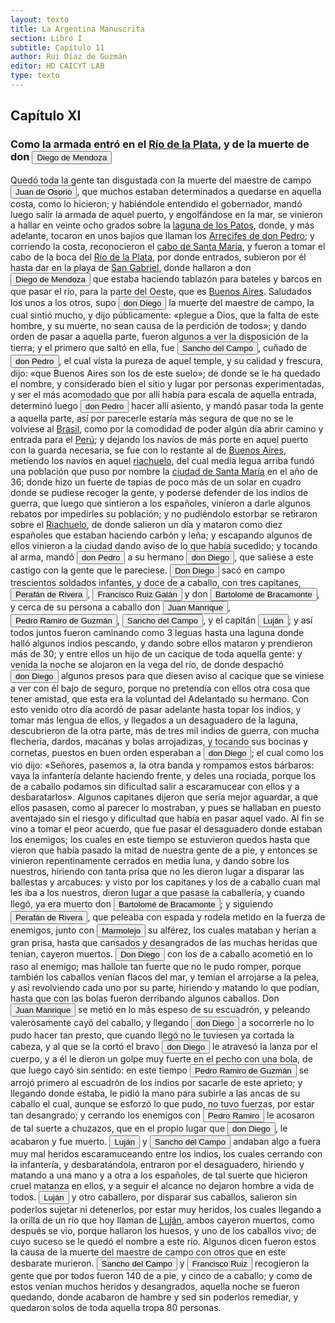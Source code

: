 ```yaml
---
layout: texto
title: La Argentina Manuscrita
section: Libro I
subtitle: Capítulo 11
author: Rui Díaz de Guzmán
editor: HD CAICYT LAB
type: texto
---
```


## Capítulo XI
### Como la armada entró en el <a href="https://recogito.pelagios.org/document/wzqxhk0h3vpikm/part/1/edit#9418c492-b60e-462e-9606-f055f503ccea" target="_blank">Río de la Plata</a>, y de la muerte de don <button class="balloon" data-balloon-pos="up" data-balloon-length="large" data-balloon="person">Diego de Mendoza</button>


Quedó toda la gente tan disgustada con la muerte del maestre de campo <button class="balloon" data-balloon-pos="up" data-balloon-length="large" data-balloon="person">Juan de Osorio</button>, que muchos estaban determinados a quedarse en aquella costa, como lo hicieron; y habiéndole entendido el gobernador, mandó luego salir la armada de aquel puerto, y engolfándose en la mar, se vinieron a hallar en veinte ocho grados sobre la <a href="https://recogito.pelagios.org/document/wzqxhk0h3vpikm/part/1/edit#3315e1f5-933c-4d84-afda-6eb1ecb432a5" target="_blank">laguna de los Patos</a>, donde, y más adelante, tocaron en unos bajíos que llaman los <a href="https://recogito.pelagios.org/document/wzqxhk0h3vpikm/part/1/edit#7029cb81-2131-47e3-8bee-129236728131" target="_blank">Arrecifes de don Pedro</a>; y corriendo la costa, reconocieron el <a href="https://recogito.pelagios.org/document/wzqxhk0h3vpikm/part/1/edit#191c84e6-fc75-4946-bde7-4d3bd8e0a537" target="_blank">cabo de Santa María</a>, y fueron a tomar el cabo de la boca del <a href="https://recogito.pelagios.org/document/wzqxhk0h3vpikm/part/1/edit#04550c45-3c83-4be2-b05a-92a0534cf452" target="_blank">Río de la Plata</a>, por donde entrados, subieron por él hasta dar en la playa de <a href="https://recogito.pelagios.org/document/wzqxhk0h3vpikm/part/1/edit#335645d3-bc17-4689-a971-0b10850bf8ff" target="_blank">San Gabriel</a>, donde hallaron a don <button class="balloon" data-balloon-pos="up" data-balloon-length="large" data-balloon="person">Diego de Mendoza</button> que estaba haciendo tablazón para bateles y barcos en que pasar el río, para la parte del Oeste, que es <a href="https://recogito.pelagios.org/document/wzqxhk0h3vpikm/part/1/edit#65d75c56-b5f3-40f6-b0e2-b232e8f7e85a" target="_blank">Buenos Aires</a>. Saludados los unos a los otros, supo <button class="balloon" data-balloon-pos="up" data-balloon-length="large" data-balloon="person">don Diego</button> la muerte del maestre de campo, la cual sintió mucho, y dijo públicamente: «plegue a Dios, que la falta de este hombre, y su muerte, no sean causa de la perdición de todos»; y dando orden de pasar a aquella parte, fueron algunos a ver la disposición de la tierra; y el primero que saltó en ella, fue <button class="balloon" data-balloon-pos="up" data-balloon-length="large" data-balloon="person">Sancho del Campo</button>, cuñado de <button class="balloon" data-balloon-pos="up" data-balloon-length="large" data-balloon="person">don Pedro</button>, el cual vista la pureza de aquel temple, y su calidad y frescura, dijo: «que <rs xml:id="recogito-cf4c888c-09a4-4d87-bdbe-6aa7aa8d4444" type="event">Buenos Aires</rs> son los de este suelo»; de donde se le ha quedado el nombre, y considerado bien el sitio y lugar por personas experimentadas, y ser el más acomodado que por allí había para escala de aquella entrada, determinó luego <button class="balloon" data-balloon-pos="up" data-balloon-length="large" data-balloon="person">don Pedro</button> hacer allí asiento, y mandó pasar toda la gente a aquella parte, así por parecerle estaría más segura de que no se le volviese al <a href="https://recogito.pelagios.org/document/wzqxhk0h3vpikm/part/1/edit#33abda5b-69ee-4c6a-b3a5-13e945509a85" target="_blank">Brasil</a>, como por la comodidad de poder algún día abrir camino y entrada para el <a href="https://recogito.pelagios.org/document/wzqxhk0h3vpikm/part/1/edit#1611a52f-226a-452e-b3a0-d11da316d55d" target="_blank">Perú</a>; y dejando los navíos de más porte en aquel puerto con la guarda necesaria, se fue con lo restante al de <a href="https://recogito.pelagios.org/document/wzqxhk0h3vpikm/part/1/edit#6043afab-5a51-4b72-a27a-06ea9162bb9d" target="_blank">Buenos Aires</a>, metiendo los navíos en aquel <a href="https://recogito.pelagios.org/document/wzqxhk0h3vpikm/part/1/edit#13c99e69-f12f-4669-907d-963e04f7a355" target="_blank">riachuelo</a>, del cual media legua arriba fundó una población que puso por nombre la <a href="https://recogito.pelagios.org/document/wzqxhk0h3vpikm/part/1/edit#8baf41b3-e0f3-49fb-951a-387e6af4e602" target="_blank">ciudad de Santa María</a> en el año de 36; donde hizo un fuerte de tapias de poco más de un solar en cuadro donde se pudiese recoger la gente, y poderse defender de los indios de guerra, que luego que sintieron a los españoles, vinieron a darle algunos rebatos por impedirles su población; y no pudiéndolo estorbar se retiraron sobre el <a href="https://recogito.pelagios.org/document/wzqxhk0h3vpikm/part/1/edit#42d23845-9b2f-4ab0-b6c2-89879dbf7ebb" target="_blank">Riachuelo</a>, de donde salieron un día y mataron como diez españoles que estaban haciendo carbón y leña; y escapando algunos de ellos vinieron a la ciudad dando aviso de lo que había sucedido; y tocando al arma, mandó <button class="balloon" data-balloon-pos="up" data-balloon-length="large" data-balloon="person">don Pedro</button> a su hermano <button class="balloon" data-balloon-pos="up" data-balloon-length="large" data-balloon="person">don Diego</button>, que saliese a este castigo con la gente que le pareciese. <button class="balloon" data-balloon-pos="up" data-balloon-length="large" data-balloon="person">Don Diego</button> sacó en campo trescientos soldados infantes, y doce de a caballo, con tres capitanes, <button class="balloon" data-balloon-pos="up" data-balloon-length="large" data-balloon="person">Perafán de Rivera</button>, <button class="balloon" data-balloon-pos="up" data-balloon-length="large" data-balloon="person">Francisco Ruiz Galán</button> y don <button class="balloon" data-balloon-pos="up" data-balloon-length="large" data-balloon="person">Bartolomé de Bracamonte</button>, y cerca de su persona a caballo don <button class="balloon" data-balloon-pos="up" data-balloon-length="large" data-balloon="person">Juan Manrique</button>, <button class="balloon" data-balloon-pos="up" data-balloon-length="large" data-balloon="person">Pedro Ramiro de Guzmán</button>, <button class="balloon" data-balloon-pos="up" data-balloon-length="large" data-balloon="person">Sancho del Campo</button>, y el capitán <button class="balloon" data-balloon-pos="up" data-balloon-length="large" data-balloon="person">Luján</button>; y así todos juntos fueron caminando como 3 leguas hasta una laguna donde halló algunos indios pescando, y dando sobre ellos mataron y prendieron más de 30; y entre ellos un hijo de un cacique de toda aquella gente: y venida la noche se alojaron en la vega del río, de donde despachó <button class="balloon" data-balloon-pos="up" data-balloon-length="large" data-balloon="person">don Diego</button> algunos presos para que diesen aviso al cacique que se viniese a ver con él bajo de seguro, porque no pretendía con ellos otra cosa que tener amistad, que esta era la voluntad del Adelantado su hermano. Con esto venido otro día acordó de pasar adelante hasta topar los indios, y tomar más lengua de ellos, y llegados a un desaguadero de la laguna, descubrieron de la otra parte, más de tres mil indios de guerra, con mucha flechería, dardos, macanas y bolas arrojadizas, y tocando sus bocinas y cornetas, puestos en buen orden esperaban a <button class="balloon" data-balloon-pos="up" data-balloon-length="large" data-balloon="person">don Diego</button>; el cual como los vio dijo: «Señores, pasemos a, la otra banda y rompamos estos bárbaros: vaya la infantería delante haciendo frente, y deles una rociada, porque los de a caballo podamos sin dificultad salir a escaramucear con ellos y a desbaratarlos». Algunos capitanes dijeron que sería mejor aguardar, a que ellos pasasen, como al parecer lo mostraban, y pues se hallaban en puesto aventajado sin el riesgo y dificultad que había en pasar aquel vado. Al fin se vino a tomar el peor acuerdo, que fue pasar el desaguadero donde estaban los enemigos; los cuales en este tiempo se estuvieron quedos hasta que vieron que había pasado la mitad de nuestra gente de a pie, y entonces se vinieron repentinamente cerrados en media luna, y dando sobre los nuestros, hiriendo con tanta prisa que no les dieron lugar a disparar las ballestas y arcabuces: y visto por los capitanes y los de a caballo cuan mal les iba a los nuestros, dieron lugar a que pasase la caballería, y cuando llegó, ya era muerto don <button class="balloon" data-balloon-pos="up" data-balloon-length="large" data-balloon="person">Bartolomé de Bracamonte</button>; y siguiendo <button class="balloon" data-balloon-pos="up" data-balloon-length="large" data-balloon="person">Perafán de Rivera</button>, que peleaba con espada y rodela metido en la fuerza de enemigos, junto con <button class="balloon" data-balloon-pos="up" data-balloon-length="large" data-balloon="person">Marmolejo</button> su alférez, los cuales mataban y herían a gran prisa, hasta que cansados y desangrados de las muchas heridas que tenían, cayeron muertos. <button class="balloon" data-balloon-pos="up" data-balloon-length="large" data-balloon="person">Don Diego</button> con los de a caballo acometió en lo raso al enemigo; mas hallole tan fuerte que no le pudo romper, porque también los caballos venían flacos del mar, y temían el arrojarse a la pelea, y así revolviendo cada uno por su parte, hiriendo y matando lo que podían, hasta que con las bolas fueron derribando algunos caballos. Don <button class="balloon" data-balloon-pos="up" data-balloon-length="large" data-balloon="person">Juan Manrique</button> se metió en lo más espeso de su escuadrón, y peleando valerosamente cayó del caballo, y llegando <button class="balloon" data-balloon-pos="up" data-balloon-length="large" data-balloon="person">don Diego</button> a socorrerle no lo pudo hacer tan presto, que cuando llegó no le tuviesen ya cortada la cabeza, y al que se la cortó el bravo <button class="balloon" data-balloon-pos="up" data-balloon-length="large" data-balloon="person">don Diego</button> le atravesó la lanza por el cuerpo, y a él le dieron un golpe muy fuerte en el pecho con una bola, de que luego cayó sin sentido: en este tiempo <button class="balloon" data-balloon-pos="up" data-balloon-length="large" data-balloon="person">Pedro Ramiro de Guzmán</button> se arrojó primero al escuadrón de los indios por sacarle de este aprieto; y llegando donde estaba, le pidió la mano para subirle a las ancas de su caballo el cual, aunque se esforzó lo que pudo, no tuvo fuerzas, por estar tan desangrado; y cerrando los enemigos con <button class="balloon" data-balloon-pos="up" data-balloon-length="large" data-balloon="person">Pedro Ramiro</button> le acosaron de tal suerte a chuzazos, que en el propio lugar que <button class="balloon" data-balloon-pos="up" data-balloon-length="large" data-balloon="person">don Diego</button>, le acabaron y fue muerto. <button class="balloon" data-balloon-pos="up" data-balloon-length="large" data-balloon="person">Luján</button> y <button class="balloon" data-balloon-pos="up" data-balloon-length="large" data-balloon="person">Sancho del Campo</button> andaban algo a fuera muy mal heridos escaramuceando entre los indios, los cuales cerrando con la infantería, y desbaratándola, entraron por el desaguadero, hiriendo y matando a una mano y a otra a los españoles, de tal suerte que hicieron cruel matanza en ellos, y a seguir el alcance no dejaron hombre a vida de todos. <button class="balloon" data-balloon-pos="up" data-balloon-length="large" data-balloon="person">Luján</button> y otro caballero, por disparar sus caballos, salieron sin poderlos sujetar ni detenerlos, por estar muy heridos, los cuales llegando a la orilla de un río que hoy llaman de <a href="https://recogito.pelagios.org/document/wzqxhk0h3vpikm/part/1/edit#17b30681-4555-4cb0-ae8b-fe411c8d96fb" target="_blank">Luján</a>, ambos cayeron muertos, como después se vio, porque hallaron los huesos, y uno de los caballos vivo; de cuyo suceso se le quedó el nombre a este río. Algunos dicen fueron estos la causa de la muerte del maestre de campo con otros que en este desbarate murieron. <button class="balloon" data-balloon-pos="up" data-balloon-length="large" data-balloon="person">Sancho del Campo</button> y <button class="balloon" data-balloon-pos="up" data-balloon-length="large" data-balloon="person">Francisco Ruiz</button> recogieron la gente que por todos fueron 140 de a pie, y cinco de a caballo; y como de estos venían muchos heridos y desangrados, aquella noche se fueron quedando, donde acabaron de hambre y sed sin poderlos remediar, y quedaron solos de toda aquella tropa 80 personas.